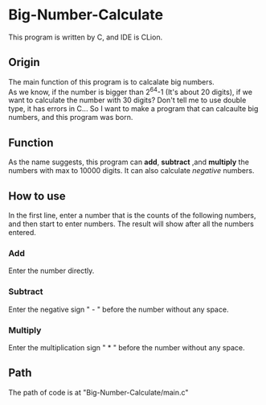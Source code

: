 # Big-Number-Calculate
This program is written by C, and IDE is CLion.
## Origin
The main function of this program is to calcalate big numbers.<br>
As we know, if the number is bigger than 2<sup>64</sup>-1 (It's about 20 digits), if we want to calculate the number with 30 digits? Don't tell me to use double type, it has errors in C... So I want to make a program that can calcaulte big numbers, and this program was born.

## Function
As the name suggests, this program can **add**, **subtract** ,and **multiply** the numbers with max to 10000 digits. It can also calculate *negative* numbers.

## How to use
In the first line, enter a number that is the counts of the following numbers, and then start to enter numbers. The result will show after all the numbers entered.

### Add
Enter the number directly.
### Subtract
Enter the negative sign " - " before the number without any space.
### Multiply
Enter the multiplication sign " * " before the number without any space. 

## Path
The path of code is at "Big-Number-Calculate/main.c"